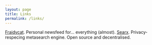 ```yaml
---
layout: page
title: Links
permalink: /links/
---
```

[Fraidycat](https://www.fraidyc.at/). Personal newsfeed for... everything (almost).
[Searx](https://www.searx.me/). Privacy-respecing metasearch engine. Open source
and decentralised.
